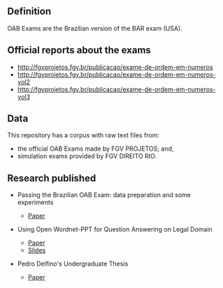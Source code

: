 
## Definition

OAB Exams are the Brazilian version of the BAR exam (USA).

## Official reports about the exams 

  - http://fgvprojetos.fgv.br/publicacao/exame-de-ordem-em-numeros
  - http://fgvprojetos.fgv.br/publicacao/exame-de-ordem-em-numeros-vol2
  - http://fgvprojetos.fgv.br/publicacao/exame-de-ordem-em-numeros-vol3

## Data

This repository has a corpus with raw text files from:

+ the official OAB Exams made by FGV PROJETOS; and,
+ simulation exams provided by FGV DIREITO RIO.

## Research published

+ Passing the Brazilian OAB Exam: data preparation and some
  experiments
  
  + [Paper](https://arxiv.org/abs/1712.05128)

+ Using Open Wordnet-PPT for Question Answering on Legal Domain
 
  + [Paper](http://compling.hss.ntu.edu.sg/events/2018-gwc/pdfs/GWC2018_paper_59.pdf)
  + [Slides](http://compling.hss.ntu.edu.sg/events/2018-gwc/presentations/GWC2018_59.pdf)
  
  
+ Pedro Delfino's Undergraduate Thesis

  + [Paper](http://bibliotecadigital.fgv.br/dspace/handle/10438/24728)

